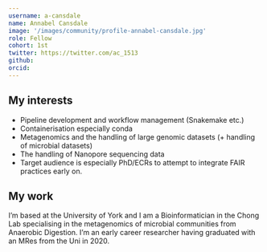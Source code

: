 ```yaml
---
username: a-cansdale
name: Annabel Cansdale
image: '/images/community/profile-annabel-cansdale.jpg'
role: Fellow
cohort: 1st
twitter: https://twitter.com/ac_1513
github: 
orcid:
---
```


## My interests

- Pipeline development and workflow management (Snakemake etc.)
- Containerisation especially conda
- Metagenomics and the handling of large genomic datasets (+ handling of microbial datasets)
- The handling of Nanopore sequencing data
- Target audience is especially PhD/ECRs to attempt to integrate FAIR practices early on.

## My work

I’m based at the University of York and I am a Bioinformatician in the Chong Lab specialising in the metagenomics of microbial communities from Anaerobic Digestion. I’m an early career researcher having graduated with an MRes from the Uni in 2020.